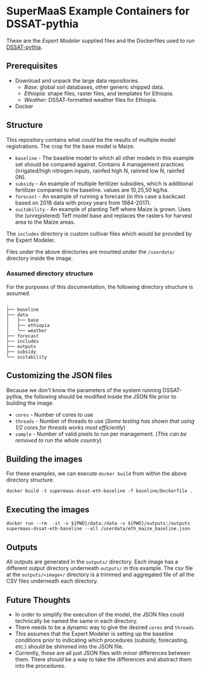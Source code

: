 # SuperMaaS Example Containers for DSSAT-pythia

These are the *Expert Modeler* supplied files and the Dockerfiles used to run [DSSAT-pythia](https://github.com/DSSAT/pythia/tree/develop "DSSAT-pythia development branch").

## Prerequisites

* Download and unpack the large data repositories.
    - *Base:* global soil databases, other generic shipped data.
    - *Ethiopia:* shape files, raster files, and templates for Ethiopia.
    - *Weather:* DSSAT-formatted weather files for Ethiopia.
* Docker

## Structure

This repository contains what _could_ be the results of multiple model registrations. The crop for the base model is Maize.

* `baseline` - The baseline model to which all other models in this example set should be compared against. Contains 4 management practices (irrigated/high nitrogen inputs, rainfed high N, rainred low N, rainfed 0N).
* `subsidy` - An example of multiple fertilizer subsidies, which is additional fertilizer compared to the baseline. values are 10,25,50 kg/ha.
* `forecast` - An example of running a forecast (in this case a backcast based on 2018 data with proxy years from 1984-2017).
* `suitability` - An example of planting Teff where Maize is grown. Uses the (unregistered) Teff model base and replaces the rasters for harvest area to the Maize areas.

The `includes` directory is custom cultivar files which would be provided by the Expert Modeler.

Files under the above directories are mounted under the `/userdata/` directory inside the image.

### Assumed directory structure

For the purposes of this documentation, the following directory structure is assumed.

```
.
├── baseline
├── data
│   ├── base
│   ├── ethiopia
│   └── weather
├── forecast
├── includes
├── outputs
├── subsidy
└── suitability
```

## Customizing the JSON files

Because we don't know the parameters of the system running DSSAT-pythia, the following should be modified inside the JSON file prior to building the image.
* `cores` - Number of cores to use
* `threads` - Number of threads to use (_Some testing has shown that using 1/2 cores for threads works most efficiently_)
* `sample` - Number of valid pixels to run per management. (_This can be removed to run the whole country_)

## Building the images

For these examples, we can execute `docker build` from within the above directory structure.

```
docker build -t supermaas-dssat-eth-baseline -f baseline/Dockerfile .
```

## Executing the images

```
docker run --rm  -it -v ${PWD}/data:/data -v ${PWD}/outputs:/outputs supermaas-dssat-eth-baseline --all /userdata/eth_maize_baseline.json
```

## Outputs

All outputs are generated in the `outputs/` directory. Each image has a different output directory underneath `outputs/` in this example. The csv file at the `outputs/<image>/` directory is a trimmed and aggregated file of all the CSV files underneath each directory.

## Future Thoughts

* In order to simplify the execution of the model, the JSON files could technically be named the same in each directory.
* There needs to be a dynamic way to give the desired `cores` and `threads`.
* This assumes that the Expert Modeler is setting up the baseline conditions prior to indicating which procedures (subsidy, forecasting, etc.) should be shimmed into the JSON file.
* Currently, these are all just JSON files with minor differences between them. There _should_ be a way to take the differences and abstract them into the procedures.
